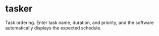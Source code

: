 # tasker

Task ordering. Enter task name, duration, and priority, and the software automatically displays the expected schedule.